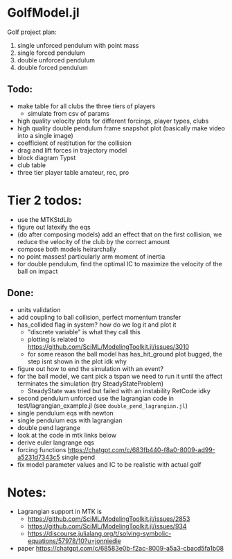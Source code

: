 # GolfModel.jl

Golf project plan:

1) single unforced pendulum with point mass 
2) single forced pendulum 
3) double unforced pendulum
4) double forced pendulum 


## Todo: 
- make table for all clubs the three tiers of players
    - simulate from csv of params
- high quality velocity plots for different forcings, player types, clubs 
- high quality double pendulum frame snapshot plot (basically make video into a single image)
- coefficient of restitution for the collision
- drag and lift forces in trajectory model 
- block diagram Typst
- club table
- three tier player table amateur, rec, pro


# Tier 2 todos:
- use the MTKStdLib 
- figure out latexify the eqs 
- (do after composing models) add an effect that on the first collision, we reduce the velocity of the club by the correct amount 
- compose both models heirarchally
- no point masses! particularly arm moment of inertia
- for double pendulum, find the optimal IC to maximize the velocity of the ball on impact 

## Done:
- units validation 
- add coupling to ball collision, perfect momentum transfer
- has_collided flag in system? how do we log it and plot it 
    * "discrete variable" is what they call this 
    * plotting is related to https://github.com/SciML/ModelingToolkit.jl/issues/3010
    * for some reason the ball model has has_hit_ground plot bugged, the step isnt shown in the plot idk why
- figure out how to end the simulation with an event?
- for the ball model, we cant pick a tspan we need to run it until the affect terminates the simulation (try SteadyStateProblem)
    * SteadyState was tried but failed with an instability RetCode idky
- second pendulum unforced use the lagrangian code in test/lagrangian_example.jl (see `double_pend_lagrangian.jl`)
- single pendulum eqs with newton
- single pendulum eqs with lagrangian
- double pend lagrange 
- look at the code in mtk links below 
- derive euler langrange eqs 
- forcing functions https://chatgpt.com/c/683fb440-f8a0-8009-ad99-a5231d7343c5 single pend
- fix model parameter values and IC to be realistic with actual golf

# Notes:
- Lagrangian support in MTK is 
    * https://github.com/SciML/ModelingToolkit.jl/issues/2853
    * https://github.com/SciML/ModelingToolkit.jl/issues/934
    * https://discourse.julialang.org/t/solving-symbolic-equations/57978/10?u=jonniedie
- paper https://chatgpt.com/c/68583e0b-f2ac-8009-a5a3-cbacd5fa1b08
